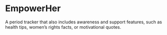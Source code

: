 # EmpowerHer
A period tracker that also includes awareness and support features, such as health tips, women’s rights facts, or motivational quotes.

